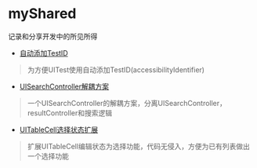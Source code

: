 # myShared
记录和分享开发中的所见所得

* [自动添加TestID](https://github.com/zhenghongyi/myShared/自动添加TestID)
> 为方便UITest使用自动添加TestID(accessibilityIdentifier)


* [UISearchController解耦方案](https://github.com/zhenghongyi/myShared/Search)
> 一个UISearchController的解耦方案，分离UISearchController，resultController和搜索逻辑

* [UITableCell选择状态扩展](https://github.com/zhenghongyi/myShared/UITableCell选择状态扩展)
> 扩展UITableCell编辑状态为选择功能，代码无侵入，方便为已有列表做出一个选择功能